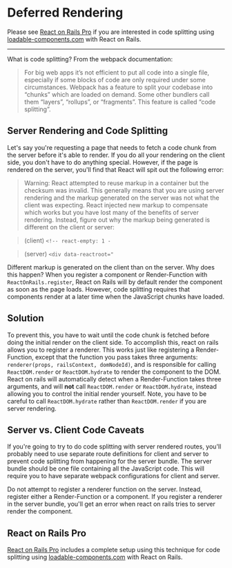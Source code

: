 # Deferred Rendering

Please see [React on Rails Pro](https://www.shakacode.com/react-on-rails-pro/) if you are interested in code splitting using
[loadable-components.com](https://loadable-components.com/docs) with React on Rails.

-----

What is code splitting? From the webpack documentation:

> For big web apps it’s not efficient to put all code into a single file, especially if some blocks of code are only required under some circumstances. Webpack has a feature to split your codebase into “chunks” which are loaded on demand. Some other bundlers call them “layers”, “rollups”, or “fragments”. This feature is called “code splitting”.

## Server Rendering and Code Splitting

Let's say you're requesting a page that needs to fetch a code chunk from the server before it's able to render. If you do all your rendering on the client side, you don't have to do anything special. However, if the page is rendered on the server, you'll find that React will spit out the following error:

> Warning: React attempted to reuse markup in a container but the checksum was invalid. This generally means that you are using server rendering and the markup generated on the server was not what the client was expecting. React injected new markup to compensate which works but you have lost many of the benefits of server rendering. Instead, figure out why the markup being generated is different on the client or server:

> (client) `<!-- react-empty: 1 -`

> (server) `<div data-reactroot="`

Different markup is generated on the client than on the server. Why does this happen? When you register a component or Render-Function with `ReactOnRails.register`, React on Rails will by default render the component as soon as the page loads. However, code splitting requires that components render at a later time when the JavaScript chunks have loaded.

## Solution

To prevent this, you have to wait until the code chunk is fetched before doing the initial render on the client side. To accomplish this, react on rails allows you to register a renderer. This works just like registering a Render-Function, except that the function you pass takes three arguments: `renderer(props, railsContext, domNodeId)`, and is responsible for calling `ReactDOM.render` or `ReactDOM.hydrate` to render the component to the DOM. React on rails will automatically detect when a Render-Function takes three arguments, and will **not** call `ReactDOM.render` or `ReactDOM.hydrate`, instead allowing you to control the initial render yourself. Note, you have to be careful to call `ReactDOM.hydrate` rather than `ReactDOM.render` if you are server rendering.


## Server vs. Client Code Caveats

If you're going to try to do code splitting with server rendered routes, you'll probably need to use separate route definitions for client and server to prevent code splitting from happening for the server bundle. The server bundle should be one file containing all the JavaScript code. This will require you to have separate webpack configurations for client and server.

Do not attempt to register a renderer function on the server. Instead, register either a Render-Function or a component. If you register a renderer in the server bundle, you'll get an error when react on rails tries to server render the component.


## React on Rails Pro
[React on Rails Pro](https://www.shakacode.com/react-on-rails-pro/) includes a complete setup using this technique for code splitting using
[loadable-components.com](https://loadable-components.com/docs) with React on Rails.
